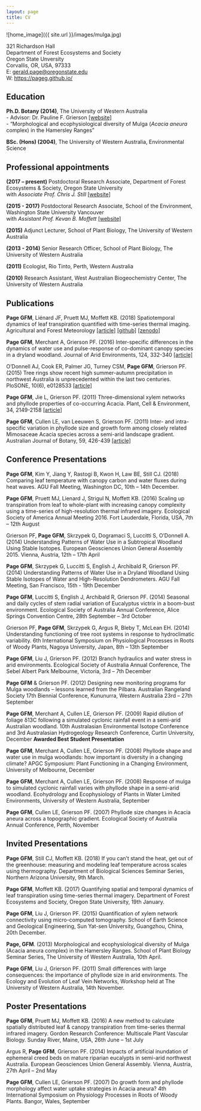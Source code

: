 ```yaml
---
layout: page
title: CV
---
```


![home_image]({{ site.url }}/images/mulga.jpg)

321 Richardson Hall  
Department of Forest Ecosystems and Society  
Oregon State Unversity  
Corvallis, OR, USA, 97333  
E: gerald.page@oregonstate.edu  
W: https://pageg.github.io/  

## Education

**Ph.D. Botany (2014)**, The University of Western Australia    
    - Advisor: Dr. Pauline F. Grierson [[website]](http://www.web.uwa.edu.au/person/Pauline.Grierson)  
    - “Morphological and ecophysiological diversity of Mulga (*Acacia aneura* complex) in the Hamersley Ranges”

**BSc. (Hons) (2004)**, The University of Western Australia, Environmental Science  

## Professional appointments
**(2017 – present)** Postdoctoral Research Associate, Department of Forest Ecosystems & Society, Oregon State University   
with *Associate Prof. Chris J. Still* [[website]](http://fes.forestry.oregonstate.edu/people?path=people/still-chris)

**(2015 - 2017)** Postdoctoral Research Associate, School of the Environment, Washington State University Vancouver  
with *Assistant Prof. Kevan B. Moffett* [[website]](https://labs.wsu.edu/ecohydrology/)

**(2015)** Adjunct Lecturer, School of Plant Biology, The University of Western Australia

**(2013 - 2014)** Senior Research Officer, School of Plant Biology, The University of Western Australia

**(2011)** Ecologist, Rio Tinto, Perth, Western Australia

**(2010)** Research Assistant, West Australian Biogeochemistry Center, The University of Western Australia  

## Publications

**Page GFM**, Liénard JF, Pruett MJ, Moffett KB. (2018) Spatiotemporal dynamics of leaf transpiration quantified with time-series thermal imaging. Agricultural and Forest Meteorology [[article]](https://www.sciencedirect.com/science/article/pii/S016819231830073X) [[github]](https://github.com/PageG/leaf_TIR) [[zenodo]](https://zenodo.org/record/1167842#.WuOOCpch270)

**Page GFM**, Merchant A, Grierson PF. (2016) Inter-specific differences in the dynamics of water use and pulse-response of co-dominant canopy species in a dryland woodland. Journal of Arid Environments, 124, 332-340 [[article]](https://www.sciencedirect.com/science/article/pii/S0140196315300501)

O’Donnell AJ, Cook ER, Palmer JG, Turney CSM, **Page GFM**, Grierson PF. (2015) Tree rings show recent high summer-autumn precipitation in northwest Australia is unprecedented within the last two centuries. PloSONE, 10(6), e0128533 [[article]](http://journals.plos.org/plosone/article?id=10.1371/journal.pone.0128533)

**Page GFM**, Jie L, Grierson PF. (2011) Three-dimensional xylem networks and phyllode properties of co-occurring Acacia. Plant, Cell & Environment, 34, 2149-2158 [[article]](https://onlinelibrary.wiley.com/doi/full/10.1111/j.1365-3040.2011.02411.x)

**Page GFM**, Cullen LE, van Leeuwen S, Grierson PF. (2011) Inter- and intra-specific variation in phyllode size and growth form among closely related Mimosaceae Acacia species across a semi-arid landscape gradient. Australian Journal of Botany, 59, 426-439 [[article]](http://www.publish.csiro.au/bt/BT11057)


## Conference Presentations
**Page GFM**, Kim Y, Jiang Y, Rastogi B, Kwon H, Law BE, Still CJ. (2018) Comparing leaf temperature with canopy carbon and water fluxes during heat waves. AGU Fall Meeting, Washington DC, 10th – 14th December.

**Page GFM**, Pruett MJ, Lienard J, Strigul N, Moffett KB. (2016) Scaling up transpiration from leaf to whole-plant with increasing canopy complexity using a time-series of high-resolution thermal infrared imagery. Ecological Society of America Annual Meeting 2016. Fort Lauderdale, Florida, USA, 7th – 12th August

Grierson PF, **Page GFM**, Skrzypek G, Dogramaci S, Luccitti S, O’Donnell A. (2014) Understanding Patterns of Water Use in a Subtropical Woodland Using Stable Isotopes. European Geosciences Union General Assembly 2015. Vienna, Austria, 12th – 17th April

**Page GFM**, Skrzypek G, Luccitti S, English J, Archibald R, Grierson PF. (2014) Understanding Patterns of Water Use in a Dryland Woodland Using Stable Isotopes of Water and High-Resolution Dendrometers. AGU Fall Meeting, San Francisco, 15th  - 19th December

**Page GFM**, Luccitti S, English J, Archibald R, Grierson PF. (2014) Seasonal and daily cycles of stem radial variation of Eucalyptus victrix in a boom-bust environment. Ecological Society of Australia Annual Conference, Alice Springs Convention Centre, 28th September – 3rd October

Grierson PF, **Page GFM**, Skrzypek G, Argus R, Bleby T, McLean EH. (2014) Understanding functioning of tree root systems in response to hydroclimatic variability. 6th International Symposium on Physiological Processes in Roots of Woody Plants, Nagoya University, Japan, 8th – 13th September

**Page GFM**, Liu J, Grierson PF. (2012) Branch hydraulics and water stress in arid environments. Ecological Society of Australia Annual Conference, The Sebel Albert Park Melbourne, Victoria, 3rd – 7th December

**Page GFM** & Grierson PF. (2012) Designing new monitoring programs for Mulga woodlands – lessons learned from the Pilbara. Australian Rangeland Society 17th Biennial Conference, Kununurra, Western Australia 23rd – 27th September

**Page GFM**, Merchant A, Cullen LE, Grierson PF. (2009) Rapid dilution of foliage δ13C following a simulated cyclonic rainfall event in a semi-arid Australian woodland. 10th Australasian Environmental Isotope Conference and 3rd Australasian Hydrogeology Research Conference, Curtin University, December **Awarded Best Student Presentation**

**Page GFM**, Merchant A, Cullen LE, Grierson PF. (2008) Phyllode shape and water use in mulga woodlands: how important is diversity in a changing climate? APGC Symposium: Plant Functioning in a Changing Environment, University of Melbourne, December

**Page GFM**, Merchant A, Cullen LE, Grierson PF. (2008) Response of mulga to simulated cyclonic rainfall varies with phyllode shape in a semi-arid woodland. Ecohydrology and Ecophysiology of Plants in Water Limited Environments, University of Western Australia, September

**Page GFM**, Cullen LE, Grierson PF. (2007) Phyllode size changes in Acacia aneura across a topographic gradient. Ecological Society of Australia Annual Conference, Perth, November

## Invited Presentations

**Page GFM**, Still CJ, Moffett KB. (2018) If you can’t stand the heat, get out of the greenhouse: measuring and modeling leaf temperature across scales using thermography. Department of Biological Sciences Seminar Series, Northern Arizona University, 9th March.

**Page GFM**, Moffett KB. (2017) Quantifying spatial and temporal dynamics of leaf transpiration using time-series thermal imagery. Department of Forest Ecosystems and Society, Oregon State University, 19th January.

**Page GFM**, Liu J, Grierson PF. (2015) Quantification of xylem network connectivity using micro-computed tomography. School of Earth Science and Geological Engineering, Sun Yat-sen University, Guangzhou, China, 20th December.

**Page, GFM**. (2013) Morphological and ecophysiological diversity of Mulga (Acacia aneura complex) in the Hamersley Ranges. School of Plant Biology Seminar Series, The University of Western Australia, 10th April.

**Page GFM**, Liu J, Grierson PF. (2011) Small differences with large consequences: the importance of phyllode size in arid environments. The Ecology and Evolution of Leaf Vein Networks, Workshop held at The University of Western Australia, 14th November.

## Poster Presentations

**Page GFM**, Pruett MJ, Moffett KB. (2016) A new method to calculate spatially distributed leaf & canopy transpiration from time-series thermal infrared imagery. Gordon Research Conference: Multiscale Plant Vascular Biology. Sunday River, Maine, USA, 26th June – 1st July

Argus R, **Page GFM**, Grierson PF. (2014) Impacts of artificial inundation of ephemeral creed beds on mature riparian eucalypts in semi-arid northwest Australia. European Geosciences Union General Assembly. Vienna, Austria, 27th April – 2nd May

**Page GFM**, Cullen LE, Grierson PF. (2007) Do growth form and phyllode morphology affect water uptake strategies in Acacia aneura? 4th International Symposium on Physiology Processes in Roots of Woody Plants. Bangor, Wales, September 
